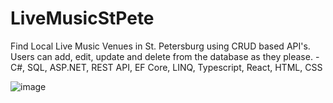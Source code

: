 # LiveMusicStPete

Find Local Live Music Venues in St. Petersburg using CRUD based API's. Users can add, edit, update and delete from the database as they please.
-C#, SQL, ASP.NET, REST API, EF Core, LINQ, Typescript, React, HTML, CSS

![image](https://user-images.githubusercontent.com/89709814/205502109-1ab3bd8a-4d68-4b67-8aac-795a056ea85c.png)

